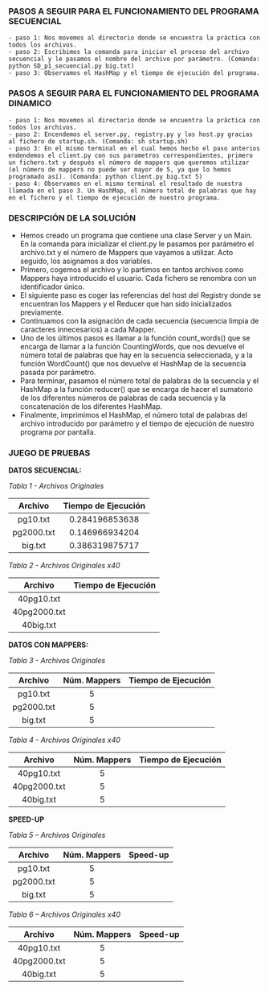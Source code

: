 ### PASOS A SEGUIR PARA EL FUNCIONAMIENTO DEL PROGRAMA SECUENCIAL
```plain
- paso 1: Nos movemos al directorio donde se encuentra la práctica con todos los archivos.
- paso 2: Escribimos la comanda para iniciar el proceso del archivo secuencial y le pasamos el nombre del archivo por parámetro. (Comanda: python SD_p1_secuencial.py big.txt)
- paso 3: Observamos el HashMap y el tiempo de ejecución del programa.
```

### PASOS A SEGUIR PARA EL FUNCIONAMIENTO DEL PROGRAMA DINAMICO
```plain
- paso 1: Nos movemos al directorio donde se encuentra la práctica con todos los archivos.
- paso 2: Encendemos el server.py, registry.py y los host.py gracias al fichero de startup.sh. (Comanda: sh startup.sh)
- paso 3: En el mismo terminal en el cual hemos hecho el paso anterios endendemos el client.py con sus parametros correspondientes, primero un fichero.txt y después el número de mappers que queremos utilizar (el número de mappers no puede ser mayor de 5, ya que lo hemos programado así). (Comanda: python client.py big.txt 5)
- paso 4: Observamos en el mismo terminal el resultado de nuestra llamada en el paso 3. Un HashMap, el número total de palabras que hay en el fichero y el tiempo de ejecución de nuestro programa.
```
### DESCRIPCIÓN DE LA SOLUCIÓN
- Hemos creado un programa que contiene una clase Server y un Main. En la comanda para inicializar el client.py le pasamos por parámetro el archivo.txt y el número de Mappers que vayamos a utilizar. Acto seguido, los asignamos a dos variables.
- Primero, cogemos el archivo y lo partimos en tantos archivos como Mappers haya introducido el usuario. Cada fichero se renombra con un identificador único.
- El siguiente paso es coger las referencias del host del Registry donde se encuentran los Mappers y el Reducer que han sido inicializados previamente.
- Continuamos con la asignación de cada secuencia (secuencia limpia de caracteres innecesarios) a cada Mapper.
- Uno de los últimos pasos es llamar a la función count_words() que se encarga de llamar a la función CountingWords, que nos devuelve el número total de palabras que hay en la secuencia seleccionada, y a la función WordCount() que nos devuelve el HashMap de la secuencia pasada por parámetro.
- Para terminar, pasamos el número total de palabras de la secuencia y el HashMap a la función reducer() que se encarga de hacer el sumatorio de los diferentes números de palabras de cada secuencia y la concatenación de los diferentes HashMap.
- Finalmente, imprimimos el HashMap, el número total de palabras del archivo introducido por parámetro y el tiempo de ejecución de nuestro programa por pantalla.

### JUEGO DE PRUEBAS
**DATOS SECUENCIAL:**

*Tabla 1 - Archivos Originales*

| Archivo       | Tiempo de Ejecución |
| :------------: | :----------------------: |
| pg10.txt      | 0.284196853638       |
| pg2000.txt  | 0.146966934204       |
| big.txt         | 0.386319875717       |

*Tabla 2 - Archivos Originales x40*

| Archivo       | Tiempo de Ejecución |
| :------------: | :----------------------: |
| 40pg10.txt      |        |
| 40pg2000.txt  |        |
| 40big.txt         |        |

**DATOS CON MAPPERS:**

*Tabla 3 - Archivos Originales*

| Archivo       | Núm. Mappers | Tiempo de Ejecución |
| :------------: | :----------------------: | :----------------------: |
| pg10.txt      | 5 |        |
| pg2000.txt  | 5 |        |
| big.txt         | 5 |        |

*Tabla 4 - Archivos Originales x40*

| Archivo       | Núm. Mappers | Tiempo de Ejecución |
| :------------: | :----------------------: | :----------------------: |
| 40pg10.txt      | 5 |        |
| 40pg2000.txt  | 5 |        |
| 40big.txt         | 5 |        |

**SPEED-UP**

*Tabla 5 – Archivos Originales*

| Archivo       | Núm. Mappers | Speed-up |
| :------------: | :----------------------: | :----------------------: |
| pg10.txt      | 5 |        |
| pg2000.txt  | 5 |        |
| big.txt         | 5 |        |

*Tabla 6 – Archivos Originales x40*

| Archivo       | Núm. Mappers | Speed-up |
| :------------: | :----------------------: | :----------------------: |
| 40pg10.txt      | 5 |        |
| 40pg2000.txt  | 5 |        |
| 40big.txt         | 5 |        |

